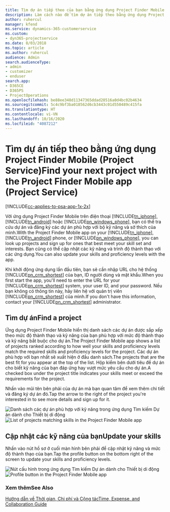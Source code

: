 ```yaml
---
title: Tìm dự án tiếp theo của bạn bằng ứng dụng Project Finder Mobile
description: Làm cách nào để tìm dự án tiếp theo bằng ứng dụng Project Finder Mobile cho Project Service
author: ruhercul
manager: kfend
ms.service: dynamics-365-customerservice
ms.custom:
- dyn365-projectservice
ms.date: 8/03/2018
ms.topic: article
ms.author: ruhercul
audience: Admin
search.audienceType:
- admin
- customizer
- enduser
search.app:
- D365CE
- D365PS
- ProjectOperations
ms.openlocfilehash: be88ee348d11347365ddad28516a0d4bc02b4634
ms.sourcegitcommit: 5c4c9bf3ba018562d6cb3443c01d550489c415fa
ms.translationtype: HT
ms.contentlocale: vi-VN
ms.lasthandoff: 10/16/2020
ms.locfileid: "4087212"
---
```

# <a name="find-your-next-project-with-the-project-finder-mobile-app-project-service"></a><span data-ttu-id="71d40-103">Tìm dự án tiếp theo bằng ứng dụng Project Finder Mobile (Project Service)</span><span class="sxs-lookup"><span data-stu-id="71d40-103">Find your next project with the Project Finder Mobile app (Project Service)</span></span>

[!INCLUDE[cc-applies-to-psa-app-1x-2x](../includes/cc-applies-to-psa-app-1x-2x.md)]

<span data-ttu-id="71d40-104">Với ứng dụng Project Finder Mobile trên điện thoại [!INCLUDE[tn_iphone](../includes/tn-iphone.md)], [!INCLUDE[tn_android](../includes/tn-android.md)] hoặc [!INCLUDE[pn_windows_phone](../includes/pn-windows-phone.md)], bạn có thể tra cứu dự án và đăng ký các dự án phù hợp với bộ kỹ năng và sở thích của mình.</span><span class="sxs-lookup"><span data-stu-id="71d40-104">With the Project Finder Mobile app on your [!INCLUDE[tn_iphone](../includes/tn-iphone.md)], [!INCLUDE[tn_android](../includes/tn-android.md)] phone, or [!INCLUDE[pn_windows_phone](../includes/pn-windows-phone.md)], you can look up projects and sign up for ones that best meet your skill set and interests.</span></span> <span data-ttu-id="71d40-105">Bạn cũng có thể cập nhật các kỹ năng và trình độ thành thạo với các ứng dụng.</span><span class="sxs-lookup"><span data-stu-id="71d40-105">You can also update your skills and proficiency levels with the app.</span></span>  
  
 <span data-ttu-id="71d40-106">Khi khởi động ứng dụng lần đầu tiên, bạn sẽ cần nhập URL cho hệ thống [!INCLUDE[pn_crm_shortest](../includes/pn-crm-shortest.md)] của bạn, ID người dùng và mật khẩu.</span><span class="sxs-lookup"><span data-stu-id="71d40-106">When you first start the app, you'll need to enter the URL for your [!INCLUDE[pn_crm_shortest](../includes/pn-crm-shortest.md)] system, your user ID, and your password.</span></span> <span data-ttu-id="71d40-107">Nếu bạn không có thông tin này, hãy liên hệ với quản trị viên [!INCLUDE[pn_crm_shortest](../includes/pn-crm-shortest.md)] của mình.</span><span class="sxs-lookup"><span data-stu-id="71d40-107">If you don't have this information,  contact your [!INCLUDE[pn_crm_shortest](../includes/pn-crm-shortest.md)] administrator.</span></span>  
  
## <a name="find-a-project"></a><span data-ttu-id="71d40-108">Tìm dự án</span><span class="sxs-lookup"><span data-stu-id="71d40-108">Find a project</span></span>  
 <span data-ttu-id="71d40-109">Ứng dụng Project Finder Mobile hiển thị danh sách các dự án được sắp xếp theo mức độ thành thạo và kỹ năng của bạn phù hợp với mức độ thành thạo và kỹ năng bắt buộc cho dự án.</span><span class="sxs-lookup"><span data-stu-id="71d40-109">The Project Finder Mobile app shows a list of projects ranked according to how well your skills and proficiency levels match the required skills and proficiency levels for the project.</span></span> <span data-ttu-id="71d40-110">Các dự án phù hợp với bạn nhất sẽ xuất hiện ở đầu danh sách.</span><span class="sxs-lookup"><span data-stu-id="71d40-110">The projects that are the best fit for you appear at the top of the list.</span></span> <span data-ttu-id="71d40-111">Hộp kiểm bên dưới tiêu đề dự án cho biết kỹ năng của bạn đáp ứng hay vượt mức yêu cầu cho dự án.</span><span class="sxs-lookup"><span data-stu-id="71d40-111">A checked box under the project title indicates your skills meet or exceed the requirements for the project.</span></span>  
  
 <span data-ttu-id="71d40-112">Nhấn vào mũi tên bên phải của dự án mà bạn quan tâm để xem thêm chi tiết và đăng ký dự án đó.</span><span class="sxs-lookup"><span data-stu-id="71d40-112">Tap the arrow to the right of the project you're interested in to see more details and sign up for it.</span></span>  
  
 <span data-ttu-id="71d40-113">![Danh sách các dự án phù hợp với kỹ năng trong ứng dụng Tìm kiếm Dự án dành cho Thiết bị di động](../psa/media/project-service-project-finder-list.png "Danh sách các dự án phù hợp với kỹ năng trong ứng dụng Tìm kiếm Dự án dành cho Thiết bị di động")</span><span class="sxs-lookup"><span data-stu-id="71d40-113">![List of projects matching skills in the Project Finder Mobile app](../psa/media/project-service-project-finder-list.png "List of projects matching skills in the Project Finder Mobile app")</span></span>  
  
## <a name="update-your-skills"></a><span data-ttu-id="71d40-114">Cập nhật các kỹ năng của bạn</span><span class="sxs-lookup"><span data-stu-id="71d40-114">Update your skills</span></span>  
 <span data-ttu-id="71d40-115">Nhấn vào nút hồ sơ ở cuối màn hình bên phải để cập nhật kỹ năng và mức độ thành thạo của bạn.</span><span class="sxs-lookup"><span data-stu-id="71d40-115">Tap the profile button on the bottom right of the screen to update your skills and proficiency levels.</span></span>  
  
 <span data-ttu-id="71d40-116">![Nút cấu hình trong ứng dụng Tìm kiếm Dự án dành cho Thiết bị di động](../psa/media/project-service-project-finder-profile.png "Nút cấu hình trong ứng dụng Tìm kiếm Dự án dành cho Thiết bị di động")</span><span class="sxs-lookup"><span data-stu-id="71d40-116">![Profile button in the Project Finder Mobile app](../psa/media/project-service-project-finder-profile.png "Profile button in the Project Finder Mobile app")</span></span>  
  
### <a name="see-also"></a><span data-ttu-id="71d40-117">Xem thêm</span><span class="sxs-lookup"><span data-stu-id="71d40-117">See Also</span></span>  
 [<span data-ttu-id="71d40-118">Hướng dẫn về Thời gian, Chi phí và Cộng tác</span><span class="sxs-lookup"><span data-stu-id="71d40-118">Time, Expense, and Collaboration Guide</span></span>](../psa/time-expense-collaboration-guide.md)
